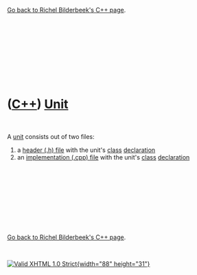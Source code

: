 

[Go back to Richel Bilderbeek's C++ page](Cpp.htm).

 

 

 

 

 

([C++](Cpp.htm)) [Unit](CppUnit.htm)
====================================

 

A [unit](CppUnit.htm) consists out of two files:

1.  a [header (.h) file](CppHeaderFile.htm) with the unit's
    [class](CppClass.htm) [declaration](CppDeclaration.htm)
2.  an [implementation (.cpp) file](CppImplementationFile.htm) with the
    unit's [class](CppClass.htm) [declaration](CppDeclaration.htm)

 

 

 

 

 

[Go back to Richel Bilderbeek's C++ page](Cpp.htm).



 

[![Valid XHTML 1.0 Strict](valid-xhtml10.png){width="88"
height="31"}](http://validator.w3.org/check?uri=referer)
